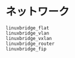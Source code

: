 # ネットワーク

```{toctree}
linuxbridge_flat
linuxbridge_vlan
linuxbridge_vxlan
linuxbridge_router
linuxbridge_fip
```
